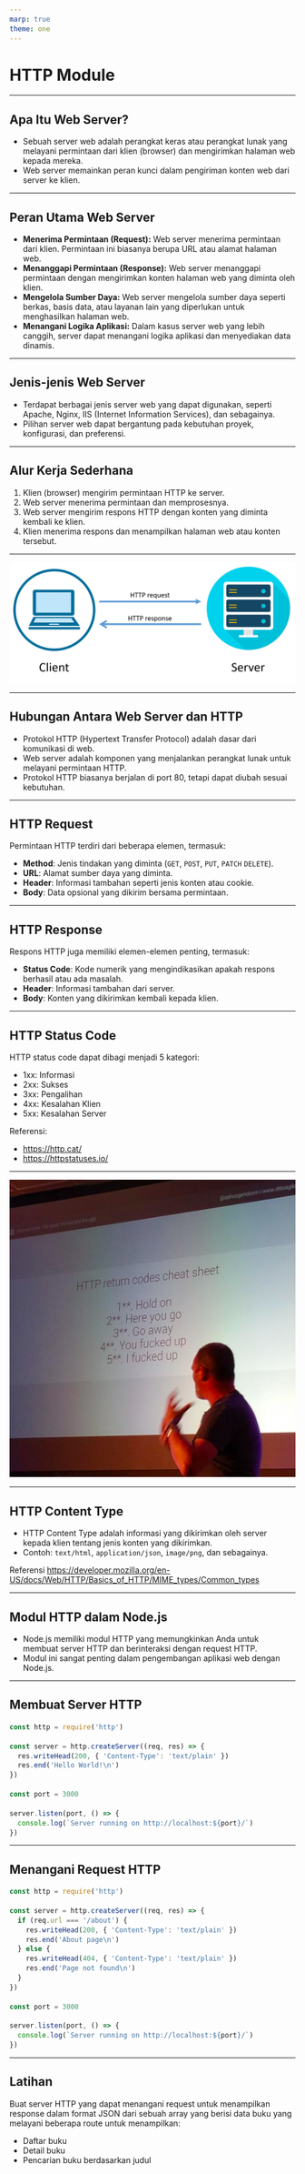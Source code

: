 ```yaml
---
marp: true
theme: one
---
```


# HTTP Module

---

## Apa Itu Web Server?

- Sebuah server web adalah perangkat keras atau perangkat lunak yang melayani permintaan dari klien (browser) dan mengirimkan halaman web kepada mereka.
- Web server memainkan peran kunci dalam pengiriman konten web dari server ke klien.

---

## Peran Utama Web Server

- **Menerima Permintaan (Request):** Web server menerima permintaan dari klien. Permintaan ini biasanya berupa URL atau alamat halaman web.
- **Menanggapi Permintaan (Response):** Web server menanggapi permintaan dengan mengirimkan konten halaman web yang diminta oleh klien.
- **Mengelola Sumber Daya:** Web server mengelola sumber daya seperti berkas, basis data, atau layanan lain yang diperlukan untuk menghasilkan halaman web.
- **Menangani Logika Aplikasi:** Dalam kasus server web yang lebih canggih, server dapat menangani logika aplikasi dan menyediakan data dinamis.

---

## Jenis-jenis Web Server

- Terdapat berbagai jenis server web yang dapat digunakan, seperti Apache, Nginx, IIS (Internet Information Services), dan sebagainya.
- Pilihan server web dapat bergantung pada kebutuhan proyek, konfigurasi, dan preferensi.

---

## Alur Kerja Sederhana

1. Klien (browser) mengirim permintaan HTTP ke server.
2. Web server menerima permintaan dan memprosesnya.
3. Web server mengirim respons HTTP dengan konten yang diminta kembali ke klien.
4. Klien menerima respons dan menampilkan halaman web atau konten tersebut.

---

![Alur Kerja Sederhana](http-communication.png)

---

## Hubungan Antara Web Server dan HTTP

- Protokol HTTP (Hypertext Transfer Protocol) adalah dasar dari komunikasi di web.
- Web server adalah komponen yang menjalankan perangkat lunak untuk melayani permintaan HTTP.
- Protokol HTTP biasanya berjalan di port 80, tetapi dapat diubah sesuai kebutuhan.

---

## HTTP Request

Permintaan HTTP terdiri dari beberapa elemen, termasuk:

- **Method**: Jenis tindakan yang diminta (`GET`, `POST`, `PUT`, `PATCH` `DELETE`).
- **URL**: Alamat sumber daya yang diminta.
- **Header**: Informasi tambahan seperti jenis konten atau cookie.
- **Body**: Data opsional yang dikirim bersama permintaan.

---

## HTTP Response

Respons HTTP juga memiliki elemen-elemen penting, termasuk:

- **Status Code**: Kode numerik yang mengindikasikan apakah respons berhasil atau ada masalah.
- **Header**: Informasi tambahan dari server.
- **Body**: Konten yang dikirimkan kembali kepada klien.

---

## HTTP Status Code

HTTP status code dapat dibagi menjadi 5 kategori:

- 1xx: Informasi
- 2xx: Sukses
- 3xx: Pengalihan
- 4xx: Kesalahan Klien
- 5xx: Kesalahan Server

Referensi:

- https://http.cat/
- https://httpstatuses.io/

---

![bg](http-status-code.png)

---

## HTTP Content Type

- HTTP Content Type adalah informasi yang dikirimkan oleh server kepada klien tentang jenis konten yang dikirimkan.
- Contoh: `text/html`, `application/json`, `image/png`, dan sebagainya.

Referensi
https://developer.mozilla.org/en-US/docs/Web/HTTP/Basics_of_HTTP/MIME_types/Common_types

---

## Modul HTTP dalam Node.js

- Node.js memiliki modul HTTP yang memungkinkan Anda untuk membuat server HTTP dan berinteraksi dengan request HTTP.
- Modul ini sangat penting dalam pengembangan aplikasi web dengan Node.js.

---

## Membuat Server HTTP

```javascript
const http = require('http')

const server = http.createServer((req, res) => {
  res.writeHead(200, { 'Content-Type': 'text/plain' })
  res.end('Hello World!\n')
})

const port = 3000

server.listen(port, () => {
  console.log(`Server running on http://localhost:${port}/`)
})
```

---

## Menangani Request HTTP

```javascript
const http = require('http')

const server = http.createServer((req, res) => {
  if (req.url === '/about') {
    res.writeHead(200, { 'Content-Type': 'text/plain' })
    res.end('About page\n')
  } else {
    res.writeHead(404, { 'Content-Type': 'text/plain' })
    res.end('Page not found\n')
  }
})

const port = 3000

server.listen(port, () => {
  console.log(`Server running on http://localhost:${port}/`)
})
```

---

## Latihan

Buat server HTTP yang dapat menangani request untuk menampilkan response dalam format JSON dari sebuah array yang berisi data buku yang melayani beberapa route untuk menampilkan:

- Daftar buku
- Detail buku
- Pencarian buku berdasarkan judul
